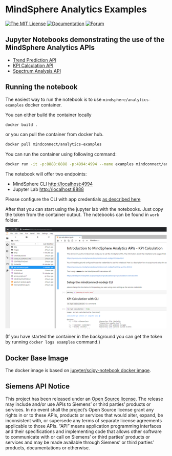 <!-- @format -->

# MindSphere Analytics Examples

[![The MIT License](https://img.shields.io/badge/license-MIT-009999.svg?style=flat)](./LICENSE.md)
[![Documentation](https://img.shields.io/badge/mindsphere-documentation-%23009999.svg)](https://opensource.mindsphere.io/docs/mindconnect-nodejs/index.html)
[![Forum](https://img.shields.io/badge/mindsphere-community-%23009999.svg)](https://community.plm.automation.siemens.com/t5/Developer-Space/bd-p/MindSphere-platform-forum)

## Jupyter Notebooks demonstrating the use of the MindSphere Analytics APIs

-   [Trend Prediction API](trend-prediction.ipynb)
-   [KPI Calculation API](kpi-calculation.ipynb)
-   [Spectrum Analysis API](spectrum-analysis.ipynb)

## Running the notebook

The easiest way to run the notebook is to use `mindsphere/analytics-examples` docker container.

You can either build the container locally

```bash
docker build .
```

or you can pull the container from docker hub.

```bash
docker pull mindconnect/analytics-examples
```

You can run the container using following command:

```bash
docker run -it -p:8888:8888 -p:4994:4994 --name examples mindconnect/analytics-examples
```

The notebook will offer two endpoints:

-   MindSphere CLI [http://localhost:4994](http://localhost:4994)
-   Jupyter Lab [http://localhost:8888](http://localhost:8888)

Please configure the CLI with app credentials [as described here](https://opensource.mindsphere.io/docs/mindconnect-nodejs/cli/setting-up-the-cli.html)

After that you can start using the jupyter lab with the notebooks. Just copy the token from the container output. The notebooks can be found in `work` folder.

![jupyter lab](images/notebook.png)

(If you have started the container in the background you can get the token by running `docker logs examples` command.)

## Docker Base Image

The docker image is based on [jupyter/scipy-notebook docker image](https://hub.docker.com/r/jupyter/scipy-notebook/).

## Siemens API Notice

This project has been released under an [Open Source license](./LICENSE.md). The release may include and/or use APIs to Siemens’ or third parties’ products or services. In no event shall the project’s Open Source license grant any rights in or to these APIs, products or services that would alter, expand, be inconsistent with, or supersede any terms of separate license agreements applicable to those APIs. “API” means application programming interfaces and their specifications and implementing code that allows other software to communicate with or call on Siemens’ or third parties’ products or services and may be made available through Siemens’ or third parties’ products, documentations or otherwise.

